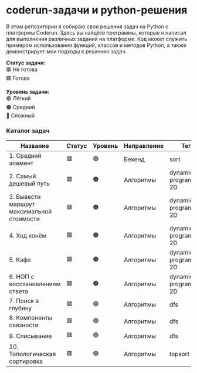 # coderun-задачи и python-решения
В этом репозитории я собираю свои решения задач на Python с платформы Coderun. Здесь вы найдёте программы, которые я написал для выполнения различных заданий на платформе. Код может служить примером использования функций, классов и методов Python, а также демонстрирует мои подходы к решению задач.

**Статус задачи:** <br>
🟥 Не готова <br>
🟩 Готова <br>

**Уровень задачи:** <br>
🟢 Лёгкий <br>
🟠 Средний <br>
🔴 Сложный <br>

### Каталог задач

| Название                                  | Статус | Уровень | Направление | Теги                   | Ссылка                 |
|-------------------------------------------|--------|---------|-------------|------------------------|------------------------|
| 1. Средний элемент                        | 🟥     | 🟢      | Бекенд      | sort                   | <a href="https://github.com/evsmol/yandex_coderun_solutions/blob/main/backend/1.py">Перейти</a> |
| 2. Самый дешевый путь                     | 🟥     | 🟠      | Алгоритмы   | dynamic programming 2D | Перейти                |
| 3. Вывести маршрут максимальной стоимости | 🟥     | 🟠      | Алгоритмы   | dynamic programming 2D | Перейти                |
| 4. Ход конём                              | 🟥     | 🟠      | Алгоритмы   | dynamic programming 2D | Перейти                |
| 5. Кафе                                   | 🟥     | 🟠      | Алгоритмы   | dynamic programming 2D | Перейти                |
| 6. НОП с восстановлением ответа           | 🟥     | 🟠      | Алгоритмы   | dynamic programming 2D | Перейти                |
| 7. Поиск в глубину                        | 🟥     | 🟢      | Алгоритмы   | dfs                    | Перейти                |
| 8. Компоненты связности                   | 🟥     | 🟢      | Алгоритмы   | dfs                    | Перейти                |
| 9. Списывание                             | 🟥     | 🟢      | Алгоритмы   | dfs                    | Перейти                |
| 10. Топологическая сортировка             | 🟥     | 🟢      | Алгоритмы   | topsort                | Перейти                | 
